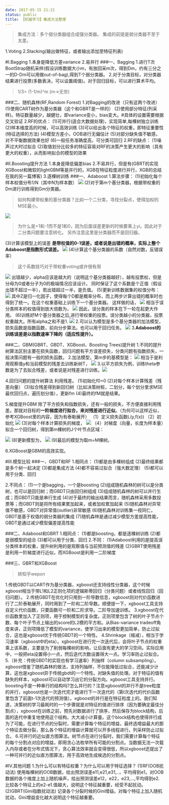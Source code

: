 ```yaml
---
date: 2017-05-15 21:21
status: public
title: 【机器学习】集成方法整理
---
```


> 集成方法：多个弱分类器组合成强分类器。
> 集成的前提是弱分类器不至于太差。

1.Voting
2.Stacking(输出做特征，或者输出添加至特征列表)

#I.Bagging
1.本身是降低方差variance
2.易并行
###一、Bagging
1.进行T次BootStrap随机采样(假设训练数据大小m，有放回采m次，得到Dm，约有三分之一的D-Dm可以用做out-of-bag),得到T个弱分类器。
2.对于分类目标，对分类器结果进行投票(多数表决，可以设置阈值)。对于回归目标，可以进行算术平均。
> 1/3= (1-1/m)^m (m->无穷)

###二、随机森林(RF,Random Forest)
1.对Bagging的改进（只有这两个改进）
(1)使用CART树作为基分类器（这个和GBRT是一样的）
(2)使用部分特征(列采样)。特征数量越少，越健壮，即variance变小，bias变大。#具体的设置需要根据交叉验证
2.RF的优点：
(1)可并行(适合大数据处理)，实现简单,每棵树独立训练
(2)样本维度高的时候，可以高效训练
(3)可以给出各个特征的权重，即特征重要性(特征选择的方法)
(4)模型方差小，OOB进行无偏估计
(5)对部分缺失值不敏感，对不平衡数据效果也好
(6)一般任务准确度高，可分类可回归
2.RF的缺点：
(1)噪声过大时过拟合
(2)取值划分比较多的特征容易对RF的决策产生更大的影响（具有更大的权重），从而影响拟合的模型的效果

#II.Boosting提升方法
1.本身是降低偏差bias
2.不易并行，但是有(GBRT的实现XGBoost和微软的lightGBM等是并行的，XGB在特征粒度进行并行，XGB的总结在我的另一篇博客)
3.逐棵树训练
###一、Adaboost
1.算法步骤：
(1)初始化每个样本权值分布1/N（其中N为样本数）
![](~/4.gif)
(2)对于第m个基分类器，根据带权重的Dm进行训练得到Gm分类器。
> 如何构建带权重的基分类器？比如一个二分类，寻找分裂点，使得加权的MSE最小。

![](~/5.gif)
> 为什么是+1和-1而不是1和0，因为后面误差更新的时候要乘上yi。因此对于二分类问题要注意转化。
> 另外注意这里是分类器而不是回归器。

(3)计算该模型上的误差
**是带权值的0-1误差，或者说是出错的概率，实际上整个Adaboost是指数形式误差。**
![](~/7.gif)
(4)计算这个基分类器的系数（自然对数，反错误率）
> 这个系数技巧对于带权重voting或许很有用

![](~/8.gif)
出错越少，alpha应该是越大的（说明这个基分类器越好），越有投票权，但是分母为0或者分子为0的极端情况应该设计。
同时保证了这个系数是个正值（假设出错不超过一半），若出错超过一半，是负值。
(5)更新训练数据集的权值分布：
![](~/233333.gif)
其中Z是归一化因子，使得每个D都是概率分布，而上两步计算出错的概率时也得到了统一。在这个权重基础上训练下一个基分类器。
这样做的话，
![](~/gogo.gif)
相当于误分类样本的权值得到放大倍数为，
![](~/3.gif)
因此，误分类的样本在下一轮在起更大作用。
(6)训练好M个基分类器之后,进行带权重的投票。误分类越小的分类器，投票权重越大。所有alpha之和不是1.
![](~/111.gif)
2.可以认为模型是多个基分类器的加法模型，损失函数是指数函数，前向分步算法。也可以用于回归任务。
![](~/2222.gif)
3.**Adaboost的训练误差是以指数速率下降的（适应性提升）。**

###二、GBM(GBRT、GBDT、XGBoost、Boosting Trees)提升树
1.不同的提升树算法区别主要在损失函数，回归问题有平方误差损失，分类问题有指数损失，一般决策问题有一般的损失函数。
2.加法模型，第m步的基模型是：
![](~/t1.gif)
相当于是利用观察值y和当前模型的残差去训练新树T，
![](~/t2.gif)
3.以平方损失为例，训练theta参数是为了去拟合残差，或者说是对残差进行训练。![](~/t3.gif)

4.回归问题的提升树算法
利用残差。
(1)初始化f0=0
(2)对每个样本计算残差（残差向量）
(3)拟合残差得到新回归树（比如决策树桩，二划分，每个划分里求MSE最优回归点，遍历划分值），更新fm
(4)最终的fM就是结果。

5.梯度提升GBM
除了平方损失和指数损失，还有一般的损失，不方便直接利用残差。那就对目标的**一阶梯度进行拟合，来对残差进行近似**。（为何可以这样近似，参考XGBoost里的内容，因为有泰勒展开）
（1）定义损失函数L(y,f(x))
（2）初始化
![](~/t4.gif)
(3)对每个样本计算损失的梯度，
![](~/t6.gif)
（4）对梯度（向量，长度为样本量）拟合一个回归树，得到第m棵树的J个叶节点区域：

![](~/t7.gif)
(8)更新模型为，
![](~/t8.gif)
(9)最后的模型为取m=M棵树。

6.XGBoost是GBM的高效实现。

#III.模型比较
###一、GBDT和RF
1.相同点：
(1)都是由多棵树组成
(2)最终结果都是多个树一起决定
(3)都是集成方法
(4)都不容易过拟合（强大数定理）
(5)都可以用于分类、回归

2.不同点：
(1)一个是bagging，一个是boosting
(2)组成随机森林的树可以是分类树，也可以是回归树；而GBDT只由回归树组成
(3)组成随机森林的树可以并行生成；而GBDT只能是串行生成
(4)对于最终的输出结果而言，随机森林采用多数投票等；而GBDT则是将所有结果累加起来，或者加权累加起来
(5)随机森林对异常值不敏感，GBDT对异常值(outlier)非常敏感
(6)随机森林对训练集一视同仁，GBDT是基于权值的弱分类器的集成
(7)随机森林是通过减少模型方差提高性能，GBDT是通过减少模型偏差提高性能

###二、Adaboost和GBRT
1.相同点：
(1)都是boosting，都是逐棵树训练
(2)都是弱模型的组合
(3)都可以用于分类、回归
2.不同：
(1)Adaboost利用的是提高误分类样本的权重，提升树利用的是观察值与当前预测值的残差
(2)GBRT使用残差是利用一阶梯度进行近似，而XGBoost是利用一二阶梯度

###三、GBRT和XGBoost
> 转知乎wepon

1.传统GBDT以CART作为基分类器，xgboost还支持线性分类器，这个时候xgboost相当于带L1和L2正则化项的逻辑斯蒂回归（分类问题）或者线性回归（回归问题）。
2.传统GBDT在优化时只用到一阶导数信息，xgboost则对代价函数进行了二阶泰勒展开，同时用到了一阶和二阶导数。顺便提一下，xgboost工具支持自定义代价函数，只要函数可一阶和二阶求导。二阶导加速训练。
3.xgboost在代价函数里加入了正则项，用于控制模型的复杂度。正则项里包含了树的叶子节点个数、每个叶子节点上输出的score的L2模的平方和。从Bias-variance tradeoff角度来讲，正则项降低了模型的variance，使学习出来的模型更加简单，防止过拟合，这也是xgboost优于传统GBDT的一个特性。
4.Shrinkage（缩减），相当于学习速率（xgboost中的eta）。xgboost在进行完一次迭代后，会将叶子节点的权重乘上该系数，主要是为了削弱每棵树的影响，让后面有更大的学习空间。实际应用中，一般把eta设置得小一点，然后迭代次数设置得大一点。学习率防止过拟合。
5.（补充：传统GBDT的实现也有学习速率）列抽样（column subsampling）。xgboost借鉴了随机森林的做法，支持列抽样，不仅能降低过拟合，还能减少计算，这也是xgboost异于传统gbdt的一个特性。对缺失值的处理。对于特征的值有缺失的样本，xgboost可以自动学习出它的分裂方向。xgboost工具支持并行。boosting不是一种串行的结构吗?怎么并行的？注意xgboost的并行不是tree粒度的并行，xgboost也是一次迭代完才能进行下一次迭代的（第t次迭代的代价函数里包含了前面t-1次迭代的预测值）。xgboost的并行是在特征粒度上的。我们知道，决策树的学习最耗时的一个步骤就是对特征的值进行排序（因为要确定最佳分割点），xgboost在训练之前，预先对数据进行了排序，然后保存为block结构，后面的迭代中重复地使用这个结构，大大减小计算量。这个block结构也使得并行成为了可能，在进行节点的分裂时，需要计算每个特征的增益，最终选增益最大的那个特征去做分裂，那么各个特征的增益计算就可以开多线程进行。列采样防止过拟合。
6.可并行的近似直方图算法。树节点在进行分裂时，我们需要计算每个特征的每个分割点对应的增益，即用贪心法枚举所有可能的分割点。当数据无法一次载入内存或者在分布式情况下，贪心算法效率就会变得很低，所以xgboost还提出了一种可并行的近似直方图算法，用于高效地生成候选的分割点。

#IV.其他问题
1.为什么可以有特征权重？为什么可以用于特征选择？
(1)RF(OOB扰动法)
使用每棵树的OOB数据，给出预测误差e11,e21,e31,..，平均得到e1。对OOB数据的各个维度上加上随机噪声，给出预测误差e12，e22，e23,...,平均得到e2.比较各个特征上的e2-e1.值越大，说明这个特征越重要，经受不起扰动。
(2)GBRT(Gini指数扰动法)
记录各个分裂时候的Gini增益。对每个特征上加入随机扰动，Gini增益变化越大说明这个特征越重要。





